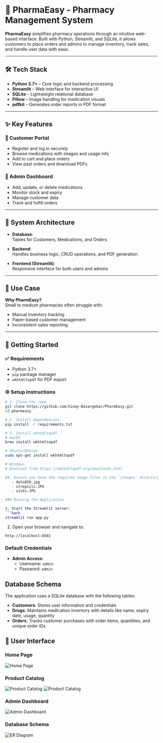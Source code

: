 # 💊 PharmaEasy - Pharmacy Management System

**PharmaEasy** simplifies pharmacy operations through an intuitive web-based interface. Built with Python, Streamlit, and SQLite, it allows customers to place orders and admins to manage inventory, track sales, and handle user data with ease.

---

## 🛠️ Tech Stack

- **Python 3.7+** – Core logic and backend processing  
- **Streamlit** – Web interface for interactive UI  
- **SQLite** – Lightweight relational database  
- **Pillow** – Image handling for medication visuals  
- **pdfkit** – Generates order reports in PDF format

---

## ✨ Key Features

### 👥 Customer Portal
- Register and log in securely
- Browse medications with images and usage info
- Add to cart and place orders
- View past orders and download PDFs

### 🛒 Admin Dashboard
- Add, update, or delete medications
- Monitor stock and expiry
- Manage customer data
- Track and fulfill orders

---

## 🧱 System Architecture

- **Database**:  
  Tables for Customers, Medications, and Orders

- **Backend**:  
  Handles business logic, CRUD operations, and PDF generation

- **Frontend (Streamlit)**:  
  Responsive interface for both users and admins

---

## 🧩 Use Case

**Why PharmEasy?**  
Small to medium pharmacies often struggle with:
- Manual inventory tracking  
- Paper-based customer management  
- Inconsistent sales reporting  

---

## 🚀 Getting Started

### ✅ Requirements
- Python 3.7+
- `pip` package manager
- `wkhtmltopdf` for PDF export

### ⚙️ Setup Instructions

```bash
# 1. Clone the repo
git clone https://github.com/Vinay-Basargekar/PharmEasy.git
cd pharmeasy

# 2. Install dependencies
pip install -r requirements.txt

# 3. Install wkhtmltopdf
# macOS
brew install wkhtmltopdf

# Ubuntu/Debian
sudo apt-get install wkhtmltopdf

# Windows
# Download from https://wkhtmltopdf.org/downloads.html

#4. Ensure you have the required image files in the `/images` directory:
   - dolo650.jpg
   - strepsils.JPG
   - vicks.JPG

### Running the Application

1. Start the Streamlit server:
```bash
streamlit run app.py
```

2. Open your browser and navigate to:
```
http://localhost:8501
```

### Default Credentials

- **Admin Access**:
  - Username: `admin`
  - Password: `admin`

## Database Schema

The application uses a SQLite database with the following tables:

- **Customers**: Stores user information and credentials
- **Drugs**: Maintains medication inventory with details like name, expiry date, usage, quantity
- **Orders**: Tracks customer purchases with order items, quantities, and unique order IDs

## 📱 User Interface

### Home Page
![Home Page](./images/readme_signup.png)

### Product Catalog
![Product Catalog](./images/readme_login1.png)
![Product Catalog](./images/readme_login2.png)

### Admin Dashboard
![Admin Dashboard](./images/readme_admin.jpeg)

### Database Schema
![ER Diagram](./images/readme_er.jpeg)
